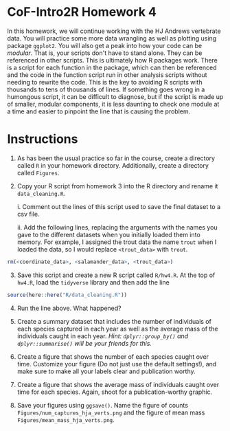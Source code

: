 # CoF-Intro2R Homework 4

In this homework, we will continue working with the HJ Andrews vertebrate data. You will practice some more data wrangling as well as plotting using package `ggplot2`. You will also get a peak into how your code can be *modular*. That is, your scripts don't have to stand alone. They can be referenced in other scripts. This is ultimately how R packages work. There is a script for each function in the package, which can then be referenced and the code in the function script run in other analysis scripts without needing to rewrite the code. This is the key to avoiding R scripts with thousands to tens of thousands of lines. If something goes wrong in a humongous script, it can be difficult to diagnose, but if the script is made up of smaller, modular components, it is less daunting to check one module at a time and easier to pinpoint the line that is causing the problem.

# Instructions

1. As has been the usual practice so far in the course, create a directory called `R` in your homework directory. Additionally, create a directory called `Figures`. 

2. Copy your R script from homework 3 into the R directory and rename it `data_cleaning.R`. 

    i. Comment out the lines of this script used to save the final dataset to a csv file.
  
    ii. Add the following lines, replacing the arguments with the names you gave to the different datasets when you initially loaded them into memory. For example, I assigned the trout data the name `trout` when I loaded the data, so I would replace `<trout_data>` with `trout`. 
  
```r
rm(<coordinate_data>, <salamander_data>, <trout_data>)
```

3. Save this script and create a new R script called `R/hw4.R`. At the top of `hw4.R`, load the `tidyverse` library and then add the line

```r
source(here::here("R/data_cleaning.R"))
```

4. Run the line above. What happened?
  
5. Create a summary dataset that includes the number of individuals of each species captured in each year as well as the average mass of the individuals caught in each year. *Hint: `dplyr::group_by()` and `dplyr::summarise()` will be your friends for this.*

6. Create a figure that shows the number of each species caught over time. Customize your figure (Do not just use the default settings!), and make sure to make all your labels clear and publication worthy.

7. Create a figure that shows the average mass of individuals caught over time for each species. Again, shoot for a publication-worthy graphic.

8. Save your figures using `ggsave()`. Name the figure of counts `Figures/num_captures_hja_verts.png` and the figure of mean mass `Figures/mean_mass_hja_verts.png`.

